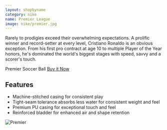```yaml
---
layout: shopbyname
category: nike
name: Premier League
image: nike/premier.jpg
---
```


Rarely to prodigies exceed their overwhelming expectations. A prolific winner and record-setter at every level, Cristiano Ronaldo is an obvious exception. From his first pro contract at age 10 to multiple Player of the Year honors, he's dominated the world's biggest stages with speed, savvy and a scorer's touch.

Premier Soccer Ball [Buy it Now](http://store.nike.com/us/en_us/pd/cr7-prestige-soccer-ball/pid-690011)

## Features

- Machine-stitched casing for consistent play
- Tight-seam tolerance absorbs less water for consistent weight and feel
- Premium PU casing for exceptional touch and feel
- Reinforced bladder for enhanced air and shape retention

![Premier](http://www.dowdlesports.com/catalog/athletic/Nike_soccer/SC2136-475-3.jpg)